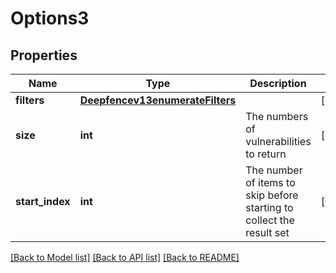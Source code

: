 # Options3

## Properties
Name | Type | Description | Notes
------------ | ------------- | ------------- | -------------
**filters** | [**Deepfencev13enumerateFilters**](Deepfencev13enumerateFilters.md) |  | [optional] 
**size** | **int** | The numbers of vulnerabilities to return | [optional] 
**start_index** | **int** | The number of items to skip before starting to collect the result set | [optional] 

[[Back to Model list]](../README.md#documentation-for-models) [[Back to API list]](../README.md#documentation-for-api-endpoints) [[Back to README]](../README.md)


